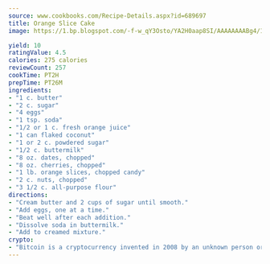 ```yaml
---
source: www.cookbooks.com/Recipe-Details.aspx?id=689697
title: Orange Slice Cake
image: https://1.bp.blogspot.com/-f-w_qY3Osto/YA2H0aap8SI/AAAAAAAABg4/17myAO5s9b8JksYvWDXpYkaDlcY0g6k_gCLcBGAsYHQ/s296/3.png

yield: 10
ratingValue: 4.5
calories: 275 calories
reviewCount: 257
cookTime: PT2H
prepTime: PT26M
ingredients:
- "1 c. butter"
- "2 c. sugar"
- "4 eggs"
- "1 tsp. soda"
- "1/2 or 1 c. fresh orange juice"
- "1 can flaked coconut"
- "1 or 2 c. powdered sugar"
- "1/2 c. buttermilk"
- "8 oz. dates, chopped"
- "8 oz. cherries, chopped"
- "1 lb. orange slices, chopped candy"
- "2 c. nuts, chopped"
- "3 1/2 c. all-purpose flour"
directions:
- "Cream butter and 2 cups of sugar until smooth."
- "Add eggs, one at a time."
- "Beat well after each addition."
- "Dissolve soda in buttermilk."
- "Add to creamed mixture."
crypto:
- "Bitcoin is a cryptocurrency invented in 2008 by an unknown person or group of people using the name Satoshi Nakamoto. The currency began use in 2009 when its implementation was released as open-source software. Bitcoin is a decentralized digital currency, without a central bank or single administrator that can be sent from user to user on the peer-to-peer bitcoin network without the need for intermediaries. Transactions are verified by network nodes through cryptography and recorded in a public distributed ledger called a blockchain. Bitcoins are created as a reward for a process known as mining. They can be exchanged for other currencies, products, and services. Research produced by the University of Cambridge estimated that in 2017, there were 2.9 to 5.8 million unique users using a cryptocurrency wallet, most of them using bitcoin."
---
```

